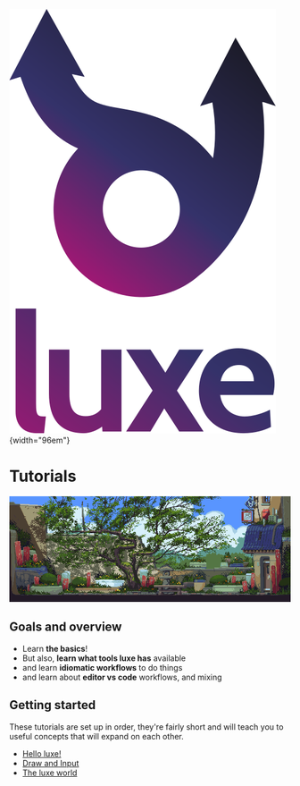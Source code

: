 ![](../images/luxe-dark.svg){width="96em"}

# Tutorials
![](../images/tutorial/intro/tutorial.png)

## Goals and overview

- Learn **the basics**!
- But also, **learn what tools luxe has** available
- and learn **idiomatic workflows** to do things
- and learn about **editor vs code** workflows, and mixing

## Getting started

These tutorials are set up in order, they're fairly short 
and will teach you to useful concepts that will expand on each other.

- [Hello luxe!](../hello/)
- [Draw and Input](../draw-and-input/)
- [The luxe world](../world/)
